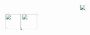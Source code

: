 <p align="center">
  <img src="https://capsule-render.vercel.app/api?type=venom&height=300&color=gradient&text=Hi%20everyone!🐱&textBg=false&fontAlignY=42"/>
</p>


<a href="https://www.instagram.com/thepiyushmalhotra/">
  <img height="50" src="https://img.shields.io/badge/html5-%23E34F26.svg?style=for-the-badge&logo=html5&logoColor=white"/>
</a>

<a href="https://www.instagram.com/thepiyushmalhotra/">
  <img height="50" src="https://img.shields.io/badge/css3-%231572B6.svg?style=for-the-badge&logo=css3&logoColor=white"/>
</a>


